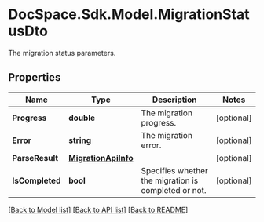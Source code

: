 # DocSpace.Sdk.Model.MigrationStatusDto
The migration status parameters.

## Properties

Name | Type | Description | Notes
------------ | ------------- | ------------- | -------------
**Progress** | **double** | The migration progress. | [optional] 
**Error** | **string** | The migration error. | [optional] 
**ParseResult** | [**MigrationApiInfo**](MigrationApiInfo.md) |  | [optional] 
**IsCompleted** | **bool** | Specifies whether the migration is completed or not. | [optional] 

[[Back to Model list]](../README.md#documentation-for-models) [[Back to API list]](../README.md#documentation-for-api-endpoints) [[Back to README]](../README.md)

